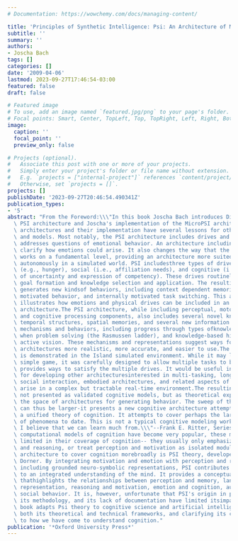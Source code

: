 ```yaml
---
# Documentation: https://wowchemy.com/docs/managing-content/

title: 'Principles of Synthetic Intelligence: Psi: An Architecture of Motivated Cognition'
subtitle: ''
summary: ''
authors:
- Joscha Bach
tags: []
categories: []
date: '2009-04-06'
lastmod: 2023-09-27T17:46:54-03:00
featured: false
draft: false

# Featured image
# To use, add an image named `featured.jpg/png` to your page's folder.
# Focal points: Smart, Center, TopLeft, Top, TopRight, Left, Right, BottomLeft, Bottom, BottomRight.
image:
  caption: ''
  focal_point: ''
  preview_only: false

# Projects (optional).
#   Associate this post with one or more of your projects.
#   Simply enter your project's folder or file name without extension.
#   E.g. `projects = ["internal-project"]` references `content/project/deep-learning/index.md`.
#   Otherwise, set `projects = []`.
projects: []
publishDate: '2023-09-27T20:46:54.490341Z'
publication_types:
- '5'
abstract: "From the Foreword:\\\"In this book Joscha Bach introduces Dietrich Dörner's\
  \ PSI architecture and Joscha's implementation of the MicroPSI architecture. These\
  \ architectures and their implementation have several lessons for other architectures\
  \ and models. Most notably, the PSI architecture includes drives and thusdirectly\
  \ addresses questions of emotional behavior. An architecture including drives helps\
  \ clarify how emotions could arise. It also changes the way that the architecture\
  \ works on a fundamental level, providing an architecture more suited for behaving\
  \ autonomously in a simulated world. PSI includesthree types of drives, physiological\
  \ (e.g., hunger), social (i.e., affiliation needs), and cognitive (i.e., reduction\
  \ of uncertainty and expression of competency). These drives routinely influence\
  \ goal formation and knowledge selection and application. The resulting architecture\
  \ generates new kindsof behaviors, including context dependent memories, socially\
  \ motivated behavior, and internally motivated task switching. This architecture\
  \ illustrates how emotions and physical drives can be included in an embodied cognitive\
  \ architecture.The PSI architecture, while including perceptual, motor, learning,\
  \ and cognitive processing components, also includes several novel knowledge representations:\
  \ temporal structures, spatial memories, and several new information processing\
  \ mechanisms and behaviors, including progress through types ofknowledge sources\
  \ when problem solving (the Rasmussen ladder), and knowledge-based hierarchical\
  \ active vision. These mechanisms and representations suggest ways for making other\
  \ architectures more realistic, more accurate, and easier to use.The architecture\
  \ is demonstrated in the Island simulated environment. While it may look like a\
  \ simple game, it was carefully designed to allow multiple tasks to be pursued and\
  \ provides ways to satisfy the multiple drives. It would be useful in its own right\
  \ for developing other architecturesinterested in multi-tasking, long-term learning,\
  \ social interaction, embodied architectures, and related aspects of behavior that\
  \ arise in a complex but tractable real-time environment.The resulting models are\
  \ not presented as validated cognitive models, but as theoretical explorations in\
  \ the space of architectures for generating behavior. The sweep of the architecture\
  \ can thus be larger-it presents a new cognitive architecture attempting to provide\
  \ a unified theory of cognition. It attempts to cover perhaps the largest number\
  \ of phenomena to date. This is not a typical cognitive modeling work, but one that\
  \ I believe that we can learn much from.\\\"--Frank E. Ritter, Series EditorAlthough\
  \ computational models of cognition have become very popular, these models are relatively\
  \ limited in their coverage of cognition-- they usually only emphasize problem solving\
  \ and reasoning, or treat perception and motivation as isolated modules. The first\
  \ architecture to cover cognition morebroadly is PSI theory, developed by Dietrich\
  \ Dorner. By integrating motivation and emotion with perception and reasoning, and\
  \ including grounded neuro-symbolic representations, PSI contributes significantly\
  \ to an integrated understanding of the mind. It provides a conceptual framework\
  \ thathighlights the relationships between perception and memory, language and mental\
  \ representation, reasoning and motivation, emotion and cognition, autonomy and\
  \ social behavior. It is, however, unfortunate that PSI's origin in psychology,\
  \ its methodology, and its lack of documentation have limited itsimpact. The proposed\
  \ book adapts Psi theory to cognitive science and artificial intelligence, by elucidating\
  \ both its theoretical and technical frameworks, and clarifying its contribution\
  \ to how we have come to understand cognition."
publication: '*Oxford University Press*'
---
```

